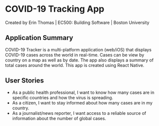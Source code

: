 # COVID-19 Tracking App
Created by Erin Thomas | EC500: Building Software | Boston University

## Application Summary
COVID-19 Tracker is a multi-platform application (web/iOS) that displays COVID-19 cases across the world in real-time. Cases can be view by country on a map as well as by date. The app also displays a summary of total cases around the world.
This app is created using React Native.

## User Stories
- As a public health professional, I want to know how many cases are in specific countries and how the virus is spreading.
- As a citizen, I want to stay informed about how many cases are in my country.
- As a journalist/news reporter, I want access to a reliable source of information about the number of global cases.

